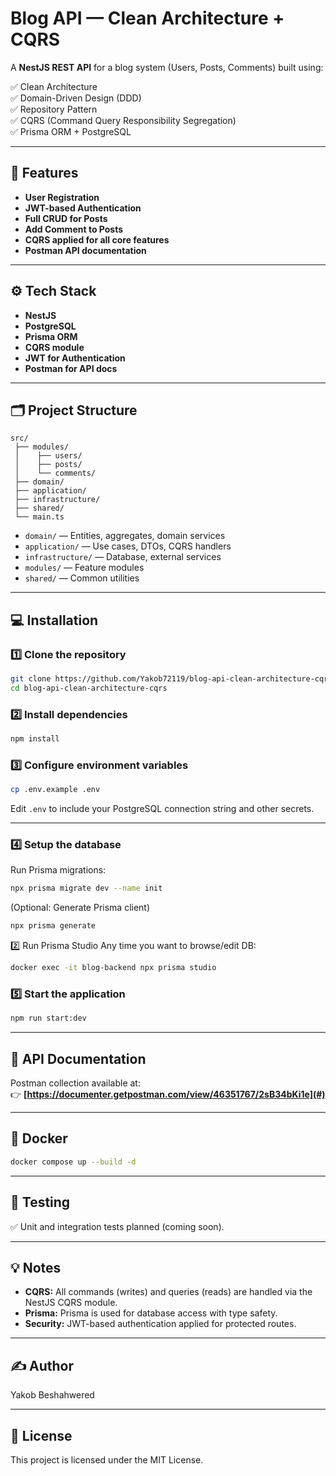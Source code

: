 
# Blog API — Clean Architecture + CQRS

A **NestJS REST API** for a blog system (Users, Posts, Comments) built using:

✅ Clean Architecture  
✅ Domain-Driven Design (DDD)  
✅ Repository Pattern  
✅ CQRS (Command Query Responsibility Segregation)  
✅ Prisma ORM + PostgreSQL  

---

## 🚀 Features

- **User Registration**
- **JWT-based Authentication**
- **Full CRUD for Posts**
- **Add Comment to Posts**
- **CQRS applied for all core features**
- **Postman API documentation**

---

## ⚙️ Tech Stack

- **NestJS**
- **PostgreSQL**
- **Prisma ORM**
- **CQRS module**
- **JWT for Authentication**
- **Postman for API docs**

---

## 🗂 Project Structure

```
src/
 ├── modules/
 │    ├── users/
 │    ├── posts/
 │    └── comments/
 ├── domain/
 ├── application/
 ├── infrastructure/
 ├── shared/
 └── main.ts
```

- `domain/` — Entities, aggregates, domain services
- `application/` — Use cases, DTOs, CQRS handlers
- `infrastructure/` — Database, external services
- `modules/` — Feature modules
- `shared/` — Common utilities

---

## 💻 Installation

### 1️⃣ Clone the repository

```bash
git clone https://github.com/Yakob72119/blog-api-clean-architecture-cqrs.git
cd blog-api-clean-architecture-cqrs
```

### 2️⃣ Install dependencies

```bash
npm install
```

### 3️⃣ Configure environment variables

```bash
cp .env.example .env
```
Edit `.env` to include your PostgreSQL connection string and other secrets.

---

### 4️⃣ Setup the database

Run Prisma migrations:

```bash
npx prisma migrate dev --name init
```

(Optional: Generate Prisma client)
```bash
npx prisma generate
```

2️⃣ Run Prisma Studio
Any time you want to browse/edit DB:

```bash
docker exec -it blog-backend npx prisma studio
```


### 5️⃣ Start the application

```bash
npm run start:dev
```

---

## 🧪 API Documentation

Postman collection available at:  
👉 **[https://documenter.getpostman.com/view/46351767/2sB34bKi1e](#)** 

---

## 🐳 Docker

```bash
docker compose up --build -d
```


---

## 🧪 Testing

✅ Unit and integration tests planned (coming soon).

---

## 💡 Notes

- **CQRS:** All commands (writes) and queries (reads) are handled via the NestJS CQRS module.
- **Prisma:** Prisma is used for database access with type safety.
- **Security:** JWT-based authentication applied for protected routes.

---

## ✍️ Author

Yakob Beshahwered

---

## 📄 License

This project is licensed under the MIT License.
